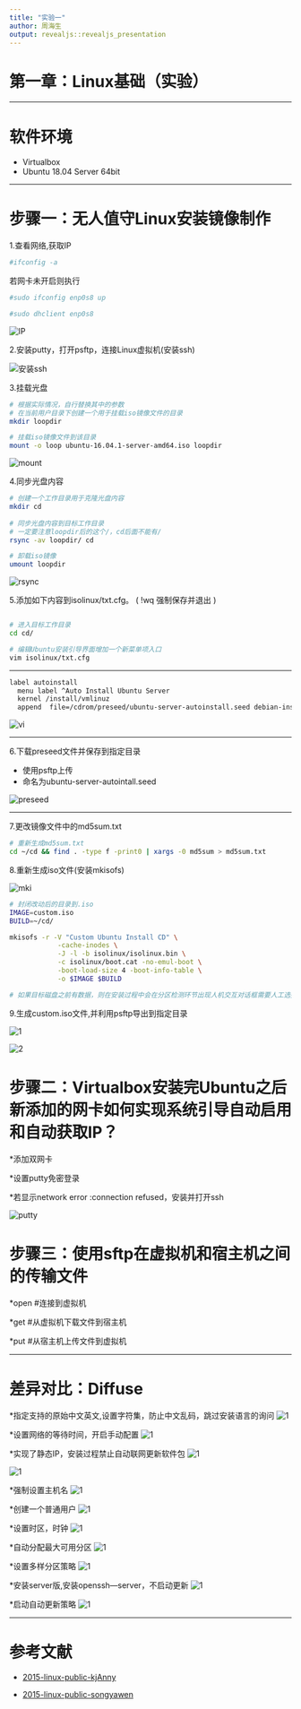 ```yaml
---
title: "实验一"
author: 周海生
output: revealjs::revealjs_presentation
---
```


# 第一章：Linux基础（实验）

---

# 软件环境

* Virtualbox
* Ubuntu 18.04 Server 64bit

---



# 步骤一：无人值守Linux安装镜像制作


1.查看网络,获取IP
```bash
#ifconfig -a
```
若网卡未开启则执行
```bash
#sudo ifconfig enp0s8 up

#sudo dhclient enp0s8
```

![IP](png/ip.png)

2.安装putty，打开psftp，连接Linux虚拟机(安装ssh)

![安装ssh](png/ssh安装.png)

3.挂载光盘

```bash
# 根据实际情况，自行替换其中的参数
# 在当前用户目录下创建一个用于挂载iso镜像文件的目录
mkdir loopdir

# 挂载iso镜像文件到该目录
mount -o loop ubuntu-16.04.1-server-amd64.iso loopdir
```
![mount](png/mount.png)

4.同步光盘内容

```bash
# 创建一个工作目录用于克隆光盘内容
mkdir cd
 
# 同步光盘内容到目标工作目录
# 一定要注意loopdir后的这个/，cd后面不能有/
rsync -av loopdir/ cd

# 卸载iso镜像
umount loopdir

```

![rsync](png/rsync.png)

5.添加如下内容到isolinux/txt.cfg。 ( !wq 强制保存并退出 )

```bash

# 进入目标工作目录
cd cd/

# 编辑Ubuntu安装引导界面增加一个新菜单项入口
vim isolinux/txt.cfg
```
---


```bash
label autoinstall
  menu label ^Auto Install Ubuntu Server
  kernel /install/vmlinuz
  append  file=/cdrom/preseed/ubuntu-server-autoinstall.seed debian-installer/locale=en_US console-setup/layoutcode=us keyboard-configuration/layoutcode=us console-setup/ask_detect=false localechooser/translation/warn-light=true localechooser/translation/warn-severe=true initrd=/install/initrd.gz root=/dev/ram rw quiet
```

![vi](png/强制下载退出.png)

---

6.下载preseed文件并保存到指定目录

* 使用psftp上传
* 命名为ubuntu-server-autointall.seed

![preseed](png/复制到指定目录.png)

---

7.更改镜像文件中的md5sum.txt
```bash
# 重新生成md5sum.txt
cd ~/cd && find . -type f -print0 | xargs -0 md5sum > md5sum.txt

```

8.重新生成iso文件(安装mkisofs)

![mki](png/先安装mkisofs.png)

```bash
# 封闭改动后的目录到.iso
IMAGE=custom.iso
BUILD=~/cd/

mkisofs -r -V "Custom Ubuntu Install CD" \
            -cache-inodes \
            -J -l -b isolinux/isolinux.bin \
            -c isolinux/boot.cat -no-emul-boot \
            -boot-load-size 4 -boot-info-table \
            -o $IMAGE $BUILD

# 如果目标磁盘之前有数据，则在安装过程中会在分区检测环节出现人机交互对话框需要人工选择
```
9.生成custom.iso文件,并利用psftp导出到指定目录

![1](png/复制custom.png)

![2](png/下载到本地.png)

# 步骤二：Virtualbox安装完Ubuntu之后新添加的网卡如何实现系统引导自动启用和自动获取IP？

*添加双网卡

*设置putty免密登录

*若显示network error :connection refused，安装并打开ssh

![putty](png/免密.png)

# 步骤三：使用sftp在虚拟机和宿主机之间的传输文件

*open <ipaddress>     #连接到虚拟机

*get <filename>       #从虚拟机下载文件到宿主机

*put <filename>       #从宿主机上传文件到虚拟机

---
# 差异对比：Diffuse

*指定支持的原始中文英文,设置字符集，防止中文乱码，跳过安装语言的询问
![1](png/1.png)

*设置网络的等待时间，开启手动配置
![1](png/2.png)

*实现了静态IP，安装过程禁止自动联网更新软件包
![1](png/3.png)

![1](png/4.png)

*强制设置主机名
![1](png/5.png)

*创建一个普通用户
![1](png/7.png)

*设置时区，时钟
![1](png/8.png)

*自动分配最大可用分区
![1](png/9.png)

*设置多样分区策略
![1](png/10.png)

*安装server版,安装openssh—server，不启动更新
![1](png/11.png)

*启动自动更新策略
![1](png/12.png)

---

# 参考文献


* [2015-linux-public-kjAnny](https://github.com/CUCCS/2015-linux-public-kjAnny/tree/master/%E5%AE%9E%E9%AA%8C1%EF%BC%9A%E6%97%A0%E4%BA%BA%E5%80%BC%E5%AE%88%E5%AE%89%E8%A3%85iso%E5%B9%B6%E5%9C%A8Virtualbox%E4%B8%AD%E5%AE%8C%E6%88%90%E8%87%AA%E5%8A%A8%E5%8C%96%E5%AE%89%E8%A3%85)
  
* [2015-linux-public-songyawen](https://github.com/CUCCS/2015-linux-public-songyawen/tree/master/exp1)
